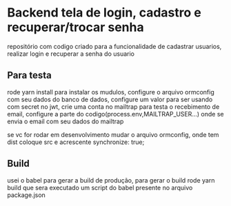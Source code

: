 # Backend tela de login, cadastro e recuperar/trocar senha

repositório com codigo criado para a funcionalidade de cadastrar usuarios, realizar login e recuperar a senha do usuario

## Para testa 

rode yarn install para instalar os mudulos,
configure o arquivo ormconfig com seu dados do banco de dados,
configure um valor para ser usando com secret no jwt,
crie uma conta no mailtrap para testa o recebimento de email,
configure a parte do codigo(process.env,MAILTRAP_USER...) onde se envia o email com seu dados do mailtrap

se vc for rodar em desenvolvimento mudar o arquivo ormconfig,
  onde tem dist coloque src e acrescente synchronize: true;

## Build

usei o babel para gerar a build de produção,
para gerar o build rode yarn build que sera executado um script do babel presente no arquivo package.json


